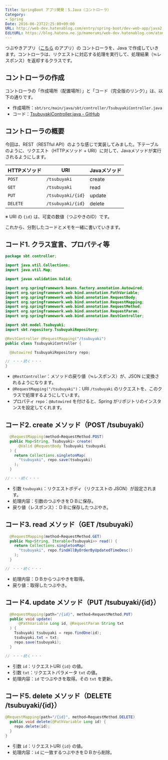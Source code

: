```yaml
---
Title: SpringBoot アプリ開発：5.Java（コントローラ）
Category:
- Spring
Date: 2016-06-23T22:25:00+09:00
URL: http://web-dev.hatenablog.com/entry/spring-boot/dev-web-app/java2
EditURL: https://blog.hatena.ne.jp/mamorums/web-dev.hatenablog.com/atom/entry/10328749687179183195
---
```


つぶやきアプリ（[こちら](/entry/spring-boot/dev-web-app/overview) のアプリ）の コントローラを、Java で作成していきます。コントローラは、リクエストに対応する処理を実行して、処理結果（≒レスポンス）を返却するクラスです。


## コントローラの作成
コントローラの「作成場所（配置場所）」と「コード（完全版のリンク）」は、以下の通りです。

- 作成場所：`sbt/src/main/java/sbt/controller/TsubuyakiController.java`
- コード：[TsubuyakiController.java - GitHub](https://github.com/mamorum/blog/blob/master/code/sbt/src/main/java/sbt/controller/TsubuyakiController.java) 


## コントローラの概要
今回は、REST（RESTful API）のような感じで実装してみました。下テーブルのように、リクエスト（HTTPメソッド + URI）に対して、Javaメソッドが実行されるようにします。

| HTTPメソッド | URI                    | Javaメソッド |
|----------------|---------------------|---------------|
| `POST`        | `/tsubuyaki`        | create          |
| `GET`          | `/tsubuyaki`        | read            |
| `PUT`          | `/tsubuyaki/{id}` | update         |
| `DELETE`     | `/tsubuyaki/{id}` | delete          |

※ URI の `{id}` は、可変の数値（つぶやきのID）です。

これから、分割したコードとメモを一緒に書いていきます。


## コード1. クラス宣言、プロパティ等
```java
package sbt.controller;

import java.util.Collections;
import java.util.Map;

import javax.validation.Valid;

import org.springframework.beans.factory.annotation.Autowired;
import org.springframework.web.bind.annotation.PathVariable;
import org.springframework.web.bind.annotation.RequestBody;
import org.springframework.web.bind.annotation.RequestMapping;
import org.springframework.web.bind.annotation.RequestMethod;
import org.springframework.web.bind.annotation.RequestParam;
import org.springframework.web.bind.annotation.RestController;

import sbt.model.Tsubuyaki;
import sbt.repository.TsubuyakiRepository;

@RestController @RequestMapping("/tsubuyaki")
public class TsubuyakiController {

  @Autowired TsubuyakiRepository repo;

// ・・・続く・・・
}
```

- `@RestController`：メソッドの戻り値（≒レスポンス）が、JSON に変換されるようになります。
- `@RequestMapping("/tsubuyaki")`：URI `/tsubuyaki` のリクエストを、このクラスで処理するようにしています。
- プロパティ `repo`：`@Autowired` を付けると、Spring がリポジトリのインスタンスを設定してくれます。


## コード2. create メソッド（POST /tsubuyaki）

```java
  @RequestMapping(method=RequestMethod.POST)
  public Map<String, Tsubuyaki> create(
      @Valid @RequestBody Tsubuyaki tsubuyaki
  ) {
    return Collections.singletonMap(
      "tsubuyaki", repo.save(tsubuyaki)
    );
  }

//・・・続く・・・
```

- 引数 `tsubuyaki`：リクエストボディ（リクエストの JSON）が設定されます。
- 処理内容：引数のつぶやきをＤＢに保存。
- 戻り値（レスポンス）：ＤＢに保存したつぶやき。


## コード3. read メソッド（GET /tsubuyaki）
```java
  @RequestMapping(method=RequestMethod.GET)
  public Map<String, Iterable<Tsubuyaki>> read() {
    return Collections.singletonMap(
      "tsubuyaki", repo.findAllByOrderByUpdatedTimeDesc()
    );
  }

// ・・・続く・・・
```

- 処理内容：ＤＢからつぶやきを取得。
- 戻り値：取得したつぶやき。


## コード4. update メソッド（PUT /tsubuyaki/{id}）
```java
  @RequestMapping(path="/{id}", method=RequestMethod.PUT)
  public void update(
      @PathVariable Long id, @RequestParam String txt
  ) {
    Tsubuyaki tsubuyaki = repo.findOne(id);
    tsubuyaki.txt = txt;
    repo.save(tsubuyaki);
  }

// ・・・続く・・・
```

- 引数 `id`：リクエストURI `{id}` の値。
- 引数 `txt`：リクエストパラメータ `txt` の値。
- 処理内容：`id` でつぶやきを取得。その `txt` を更新。


## コード5. delete メソッド（DELETE /tsubuyaki/{id}）
```java
@RequestMapping(path="/{id}", method=RequestMethod.DELETE)
  public void delete(@PathVariable Long id) {
    repo.delete(id);
  }
}
```

- 引数 `id`：リクエストURI `{id}` の値。
- 処理内容：`id` に一致するつぶやきをＤＢから削除。
